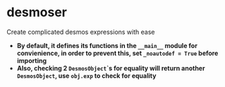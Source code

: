 # desmoser
Create complicated desmos expressions with ease

* **By default, it defines its functions in the `__main__` module for convienience, in order to prevent this, set `_noautodef = True` before importing**
* **Also, checking 2 `DesmosObject`\`s for equality will return another `DesmosObject`, use `obj.exp` to check for equality** 
